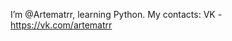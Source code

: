 I’m @Artematrr, learning Python.
My contacts: 
VK - https://vk.com/artematrr

<!--
Artematrr/Artematrr is a ✨ special ✨ repository because its `README.md` (this file) appears on your GitHub profile.
You can click the Preview link to take a look at your changes.
-->
